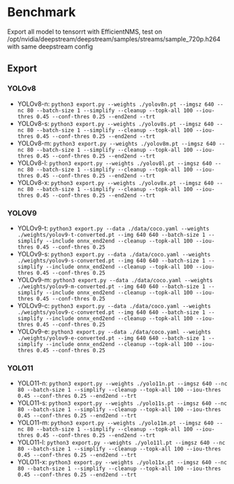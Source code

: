 # Benchmark

Export all model to tensorrt with EfficientNMS, test on /opt/nvidia/deepstream/deepstream/samples/streams/sample_720p.h264 with same deepstream config

## Export

### YOLOv8

- YOLOv8-n: `python3 export.py --weights ./yolov8n.pt --imgsz 640 --nc 80 --batch-size 1 --simplify --cleanup --topk-all 100 --iou-thres 0.45 --conf-thres 0.25 --end2end --trt`
- YOLOv8-s: `python3 export.py --weights ./yolov8s.pt --imgsz 640 --nc 80 --batch-size 1 --simplify --cleanup --topk-all 100 --iou-thres 0.45 --conf-thres 0.25 --end2end --trt`
- YOLOv8-m: `python3 export.py --weights ./yolov8m.pt --imgsz 640 --nc 80 --batch-size 1 --simplify --cleanup --topk-all 100 --iou-thres 0.45 --conf-thres 0.25 --end2end --trt`
- YOLOv8-l: `python3 export.py --weights ./yolov8l.pt --imgsz 640 --nc 80 --batch-size 1 --simplify --cleanup --topk-all 100 --iou-thres 0.45 --conf-thres 0.25 --end2end --trt`
- YOLOv8-x: `python3 export.py --weights ./yolov8x.pt --imgsz 640 --nc 80 --batch-size 1 --simplify --cleanup --topk-all 100 --iou-thres 0.45 --conf-thres 0.25 --end2end --trt`

### YOLOV9

- YOLOv9-t: `python3 export.py --data ./data/coco.yaml --weights ./weights/yolov9-t-converted.pt --img 640 640 --batch-size 1 --simplify --include onnx_end2end --cleanup --topk-all 100 --iou-thres 0.45 --conf-thres 0.25`
- YOLOv9-s: `python3 export.py --data ./data/coco.yaml --weights ./weights/yolov9-s-converted.pt --img 640 640 --batch-size 1 --simplify --include onnx_end2end --cleanup --topk-all 100 --iou-thres 0.45 --conf-thres 0.25`
- YOLOv9-m: `python3 export.py --data ./data/coco.yaml --weights ./weights/yolov9-m-converted.pt --img 640 640 --batch-size 1 --simplify --include onnx_end2end --cleanup --topk-all 100 --iou-thres 0.45 --conf-thres 0.25`
- YOLOv9-c: `python3 export.py --data ./data/coco.yaml --weights ./weights/yolov9-c-converted.pt --img 640 640 --batch-size 1 --simplify --include onnx_end2end --cleanup --topk-all 100 --iou-thres 0.45 --conf-thres 0.25`
- YOLOv9-e: `python3 export.py --data ./data/coco.yaml --weights ./weights/yolov9-e-converted.pt --img 640 640 --batch-size 1 --simplify --include onnx_end2end --cleanup --topk-all 100 --iou-thres 0.45 --conf-thres 0.25`

### YOLO11

- YOLO11-n: `python3 export.py --weights ./yolo11n.pt --imgsz 640 --nc 80 --batch-size 1 --simplify --cleanup --topk-all 100 --iou-thres 0.45 --conf-thres 0.25 --end2end --trt`
- YOLO11-s: `python3 export.py --weights ./yolo11s.pt --imgsz 640 --nc 80 --batch-size 1 --simplify --cleanup --topk-all 100 --iou-thres 0.45 --conf-thres 0.25 --end2end --trt`
- YOLO11-m: `python3 export.py --weights ./yolo11m.pt --imgsz 640 --nc 80 --batch-size 1 --simplify --cleanup --topk-all 100 --iou-thres 0.45 --conf-thres 0.25 --end2end --trt`
- YOLO11-l: `python3 export.py --weights ./yolo11l.pt --imgsz 640 --nc 80 --batch-size 1 --simplify --cleanup --topk-all 100 --iou-thres 0.45 --conf-thres 0.25 --end2end --trt`
- YOLO11-x: `python3 export.py --weights ./yolo11x.pt --imgsz 640 --nc 80 --batch-size 1 --simplify --cleanup --topk-all 100 --iou-thres 0.45 --conf-thres 0.25 --end2end --trt`
